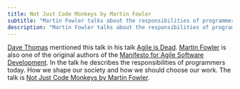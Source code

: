 ```yaml
---
title: Not Just Code Monkeys by Martin Fowler
subtitle: "Martin Fowler talks about the responsibilities of programmers."
description: "Martin Fowler talks about the responsibilities of programmers."
---
```


[Dave Thomas](http://pragdave.me/) mentioned this talk in his talk [Agile is Dead](/articles/2016-01-20-agile-is-dead-dave-thomas.html). [Martin Fowler](http://www.martinfowler.com/) is also one of the original authors of the [Manifesto for Agile Software Development](http://www.agilemanifesto.org/). In the talk he describes the responsibilities of programmers today. How we shape our society and how we should choose our work. The talk is [Not Just Code Monkeys by Martin Fowler](https://www.youtube.com/watch?v=Z8aECe4lp44).
